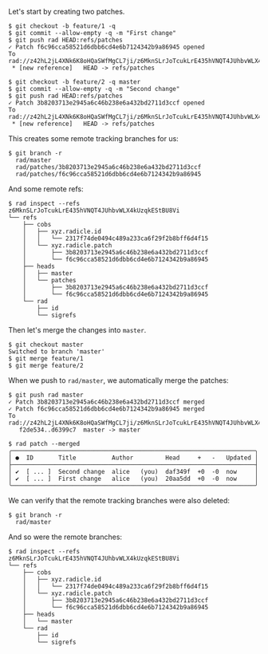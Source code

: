 Let's start by creating two patches.

``` (stderr) RAD_SOCKET=/dev/null
$ git checkout -b feature/1 -q
$ git commit --allow-empty -q -m "First change"
$ git push rad HEAD:refs/patches
✓ Patch f6c96cca58521d6dbb6cd4e6b7124342b9a86945 opened
To rad://z42hL2jL4XNk6K8oHQaSWfMgCL7ji/z6MknSLrJoTcukLrE435hVNQT4JUhbvWLX4kUzqkEStBU8Vi
 * [new reference]   HEAD -> refs/patches
```
``` (stderr) RAD_SOCKET=/dev/null
$ git checkout -b feature/2 -q master
$ git commit --allow-empty -q -m "Second change"
$ git push rad HEAD:refs/patches
✓ Patch 3b8203713e2945a6c46b238e6a432bd2711d3ccf opened
To rad://z42hL2jL4XNk6K8oHQaSWfMgCL7ji/z6MknSLrJoTcukLrE435hVNQT4JUhbvWLX4kUzqkEStBU8Vi
 * [new reference]   HEAD -> refs/patches
```

This creates some remote tracking branches for us:

```
$ git branch -r
  rad/master
  rad/patches/3b8203713e2945a6c46b238e6a432bd2711d3ccf
  rad/patches/f6c96cca58521d6dbb6cd4e6b7124342b9a86945
```

And some remote refs:

```
$ rad inspect --refs
z6MknSLrJoTcukLrE435hVNQT4JUhbvWLX4kUzqkEStBU8Vi
└── refs
    ├── cobs
    │   ├── xyz.radicle.id
    │   │   └── 2317f74de0494c489a233ca6f29f2b8bff6d4f15
    │   └── xyz.radicle.patch
    │       ├── 3b8203713e2945a6c46b238e6a432bd2711d3ccf
    │       └── f6c96cca58521d6dbb6cd4e6b7124342b9a86945
    ├── heads
    │   ├── master
    │   └── patches
    │       ├── 3b8203713e2945a6c46b238e6a432bd2711d3ccf
    │       └── f6c96cca58521d6dbb6cd4e6b7124342b9a86945
    └── rad
        ├── id
        └── sigrefs
```

Then let's merge the changes into `master`.

``` (stderr) RAD_SOCKET=/dev/null
$ git checkout master
Switched to branch 'master'
$ git merge feature/1
$ git merge feature/2
```

When we push to `rad/master`, we automatically merge the patches:

``` (stderr) RAD_SOCKET=/dev/null
$ git push rad master
✓ Patch 3b8203713e2945a6c46b238e6a432bd2711d3ccf merged
✓ Patch f6c96cca58521d6dbb6cd4e6b7124342b9a86945 merged
To rad://z42hL2jL4XNk6K8oHQaSWfMgCL7ji/z6MknSLrJoTcukLrE435hVNQT4JUhbvWLX4kUzqkEStBU8Vi
   f2de534..d6399c7  master -> master
```
```
$ rad patch --merged
╭────────────────────────────────────────────────────────────────────╮
│ ●  ID       Title          Author         Head     +   -   Updated │
├────────────────────────────────────────────────────────────────────┤
│ ✔  [ ... ]  Second change  alice   (you)  daf349f  +0  -0  now     │
│ ✔  [ ... ]  First change   alice   (you)  20aa5dd  +0  -0  now     │
╰────────────────────────────────────────────────────────────────────╯
```

We can verify that the remote tracking branches were also deleted:

```
$ git branch -r
  rad/master
```

And so were the remote branches:

```
$ rad inspect --refs
z6MknSLrJoTcukLrE435hVNQT4JUhbvWLX4kUzqkEStBU8Vi
└── refs
    ├── cobs
    │   ├── xyz.radicle.id
    │   │   └── 2317f74de0494c489a233ca6f29f2b8bff6d4f15
    │   └── xyz.radicle.patch
    │       ├── 3b8203713e2945a6c46b238e6a432bd2711d3ccf
    │       └── f6c96cca58521d6dbb6cd4e6b7124342b9a86945
    ├── heads
    │   └── master
    └── rad
        ├── id
        └── sigrefs
```

